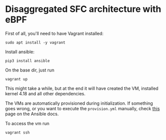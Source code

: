 # Disaggregated SFC architecture with eBPF

First of all, you'll need to have Vagrant installed:

    sudo apt install -y vagrant

Install ansible:

    pip3 install ansible


On the base dir, just run

    vagrant up

This might take a while, but at the end it will have created the VM, installed kernel 4.18 and all other dependencies.

The VMs are automatically provisioned during initialization. If something goes wrong, or you want to execute the `provision.yml` manually, check [this](https://docs.ansible.com/ansible/latest/scenario_guides/guide_vagrant.html) page on the Ansible docs.

To access the vm run

    vagrant ssh